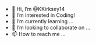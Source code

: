 - 👋 Hi, I’m @KKirksey14
- 👀 I’m interested in Coding!
- 🌱 I’m currently learning ...
- 💞️ I’m looking to collaborate on ...
- 📫 How to reach me ...

<!---
KKirksey14/KKirksey14 is a ✨ special ✨ repository because its `README.md` (this file) appears on your GitHub profile.
You can click the Preview link to take a look at your changes.
--->
